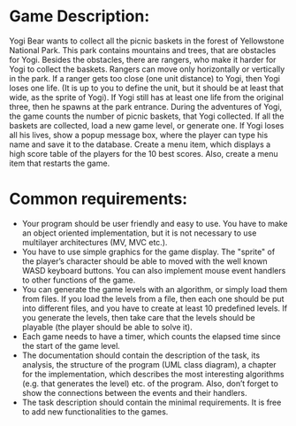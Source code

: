 # Game Description:

Yogi Bear wants to collect all the picnic baskets in the forest of Yellowstone National Park. This park contains mountains and trees, that are obstacles for Yogi. 
Besides the obstacles, there are rangers, who make it harder for Yogi to collect the baskets. Rangers can move only horizontally or vertically in the park. 
If a ranger gets too close (one unit distance) to Yogi, then Yogi loses one life. (It is up to you to define the unit, but it should be at least that wide, as the sprite of Yogi).
If Yogi still has at least one life from the original three, then he spawns at the park entrance.
During the adventures of Yogi, the game counts the number of picnic baskets, that Yogi collected.
If all the baskets are collected, load a new game level, or generate one. 
If Yogi loses all his lives, show a popup message box, where the player can type his name and save it to the database.
Create a menu item, which displays a high score table of the players for the 10 best scores. Also, create a menu item that restarts the game.

# Common requirements:

- Your program should be user friendly and easy to use. You have to make an object oriented implementation, but it is not necessary to use multilayer architectures (MV, MVC etc.).
- You have to use simple graphics for the game display. The "sprite" of the player’s character should be able to moved with the well known WASD keyboard buttons. You can also implement mouse event handlers to other functions of the game.
- You can generate the game levels with an algorithm, or simply load them from files. If you load the levels from a file, then each one should be put into different files, and you
have to create at least 10 predefined levels. If you generate the levels, then take care that the levels should be playable (the player should be able to solve it).
- Each game needs to have a timer, which counts the elapsed time since the start of the game level.
- The documentation should contain the description of the task, its analysis, the structure of the program (UML class diagram), a chapter for the implementation, which describes the most interesting algorithms (e.g. that generates the level) etc. of the program. Also, don’t forget to show the connections between the events and their handlers.
- The task description should contain the minimal requirements. It is free to add new functionalities to the games.
